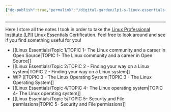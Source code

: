 ```yaml
---
{"dg-publish":true,"permalink":"/digital-garden/lpi-s-linux-essentials-certification/"}
---
```


---
Here I store all the notes I took in order to take the [Linux Professional Institute (LPI)](https://www.lpi.org/)
Linux Essentials Certification. Feel free to look around and see if you find something useful for you!

- [[Linux Essentials/Topic 1/TOPIC 1- The Linux community and a career in Open Source\|TOPIC 1- The Linux community and a career in Open Source]]
- [[Linux Essentials/Topic 2/TOPIC 2 - Finding your way on a Linux system\|TOPIC 2 - Finding your way on a Linux system]]
- WIP [[TOPIC 3 - The Linux Operating System\|TOPIC 3 - The Linux Operating System]]
- [[Linux Essentials/Topic 4/TOPIC 4- The Linux operating system\|TOPIC 4- The Linux operating system]]
- [[Linux Essentials/Topic 5/TOPIC 5- Security and File permissions\|TOPIC 5- Security and File permissions]]

